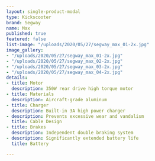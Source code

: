```yaml
---
layout: single-product-modal
type: Kickscooter
brand: Segway
name: Max
published: true
featured: false
list-image: "/uploads/2020/05/27/segway_max_01-2x.jpg"
image_gallery:
- "/uploads/2020/05/27/segway_max_01-2x.jpg"
- "/uploads/2020/05/27/segway_max_02-2x.jpg"
- "/uploads/2020/05/27/segway_max_03-2x.jpg"
- "/uploads/2020/05/27/segway_max_04-2x.jpg"
details:
- title: Motor
  description: 350W rear drive high torque motor
- title: Materials
  description: Aircraft-grade aluminum
- title: Charger
  description: Built-in 3A high power charger
- description: Prevents excessive wear and vandalism
  title: Cable Design
- title: Brakes
  description: Independent double braking system
- description: Significantly extended battery life
  title: Battery

---
```

